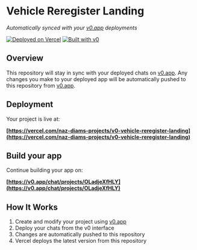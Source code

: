 # Vehicle Reregister Landing

*Automatically synced with your [v0.app](https://v0.app) deployments*

[![Deployed on Vercel](https://img.shields.io/badge/Deployed%20on-Vercel-black?style=for-the-badge&logo=vercel)](https://vercel.com/naz-diams-projects/v0-vehicle-reregister-landing)
[![Built with v0](https://img.shields.io/badge/Built%20with-v0.app-black?style=for-the-badge)](https://v0.app/chat/projects/OLadjeXfHLY)

## Overview

This repository will stay in sync with your deployed chats on [v0.app](https://v0.app).
Any changes you make to your deployed app will be automatically pushed to this repository from [v0.app](https://v0.app).

## Deployment

Your project is live at:

**[https://vercel.com/naz-diams-projects/v0-vehicle-reregister-landing](https://vercel.com/naz-diams-projects/v0-vehicle-reregister-landing)**

## Build your app

Continue building your app on:

**[https://v0.app/chat/projects/OLadjeXfHLY](https://v0.app/chat/projects/OLadjeXfHLY)**

## How It Works

1. Create and modify your project using [v0.app](https://v0.app)
2. Deploy your chats from the v0 interface
3. Changes are automatically pushed to this repository
4. Vercel deploys the latest version from this repository